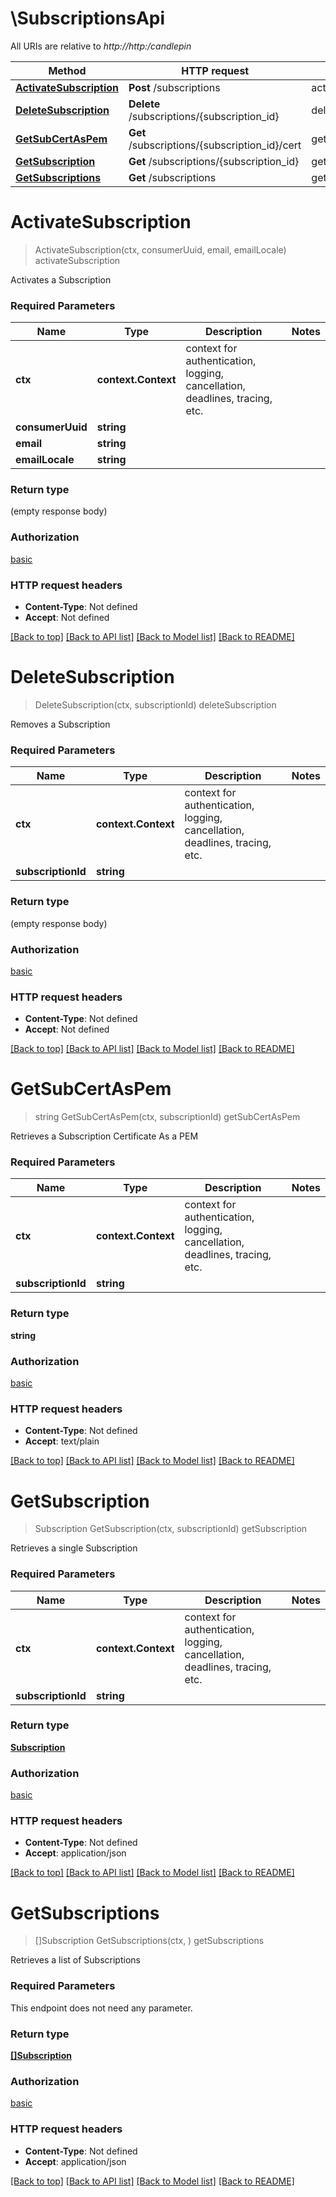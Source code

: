 # \SubscriptionsApi

All URIs are relative to *http://http:/candlepin*

Method | HTTP request | Description
------------- | ------------- | -------------
[**ActivateSubscription**](SubscriptionsApi.md#ActivateSubscription) | **Post** /subscriptions | activateSubscription
[**DeleteSubscription**](SubscriptionsApi.md#DeleteSubscription) | **Delete** /subscriptions/{subscription_id} | deleteSubscription
[**GetSubCertAsPem**](SubscriptionsApi.md#GetSubCertAsPem) | **Get** /subscriptions/{subscription_id}/cert | getSubCertAsPem
[**GetSubscription**](SubscriptionsApi.md#GetSubscription) | **Get** /subscriptions/{subscription_id} | getSubscription
[**GetSubscriptions**](SubscriptionsApi.md#GetSubscriptions) | **Get** /subscriptions | getSubscriptions


# **ActivateSubscription**
> ActivateSubscription(ctx, consumerUuid, email, emailLocale)
activateSubscription

Activates a Subscription

### Required Parameters

Name | Type | Description  | Notes
------------- | ------------- | ------------- | -------------
 **ctx** | **context.Context** | context for authentication, logging, cancellation, deadlines, tracing, etc.
  **consumerUuid** | **string**|  | 
  **email** | **string**|  | 
  **emailLocale** | **string**|  | 

### Return type

 (empty response body)

### Authorization

[basic](../README.md#basic)

### HTTP request headers

 - **Content-Type**: Not defined
 - **Accept**: Not defined

[[Back to top]](#) [[Back to API list]](../README.md#documentation-for-api-endpoints) [[Back to Model list]](../README.md#documentation-for-models) [[Back to README]](../README.md)

# **DeleteSubscription**
> DeleteSubscription(ctx, subscriptionId)
deleteSubscription

Removes a Subscription

### Required Parameters

Name | Type | Description  | Notes
------------- | ------------- | ------------- | -------------
 **ctx** | **context.Context** | context for authentication, logging, cancellation, deadlines, tracing, etc.
  **subscriptionId** | **string**|  | 

### Return type

 (empty response body)

### Authorization

[basic](../README.md#basic)

### HTTP request headers

 - **Content-Type**: Not defined
 - **Accept**: Not defined

[[Back to top]](#) [[Back to API list]](../README.md#documentation-for-api-endpoints) [[Back to Model list]](../README.md#documentation-for-models) [[Back to README]](../README.md)

# **GetSubCertAsPem**
> string GetSubCertAsPem(ctx, subscriptionId)
getSubCertAsPem

Retrieves a Subscription Certificate As a PEM

### Required Parameters

Name | Type | Description  | Notes
------------- | ------------- | ------------- | -------------
 **ctx** | **context.Context** | context for authentication, logging, cancellation, deadlines, tracing, etc.
  **subscriptionId** | **string**|  | 

### Return type

**string**

### Authorization

[basic](../README.md#basic)

### HTTP request headers

 - **Content-Type**: Not defined
 - **Accept**: text/plain

[[Back to top]](#) [[Back to API list]](../README.md#documentation-for-api-endpoints) [[Back to Model list]](../README.md#documentation-for-models) [[Back to README]](../README.md)

# **GetSubscription**
> Subscription GetSubscription(ctx, subscriptionId)
getSubscription

Retrieves a single Subscription

### Required Parameters

Name | Type | Description  | Notes
------------- | ------------- | ------------- | -------------
 **ctx** | **context.Context** | context for authentication, logging, cancellation, deadlines, tracing, etc.
  **subscriptionId** | **string**|  | 

### Return type

[**Subscription**](Subscription.md)

### Authorization

[basic](../README.md#basic)

### HTTP request headers

 - **Content-Type**: Not defined
 - **Accept**: application/json

[[Back to top]](#) [[Back to API list]](../README.md#documentation-for-api-endpoints) [[Back to Model list]](../README.md#documentation-for-models) [[Back to README]](../README.md)

# **GetSubscriptions**
> []Subscription GetSubscriptions(ctx, )
getSubscriptions

Retrieves a list of Subscriptions

### Required Parameters
This endpoint does not need any parameter.

### Return type

[**[]Subscription**](Subscription.md)

### Authorization

[basic](../README.md#basic)

### HTTP request headers

 - **Content-Type**: Not defined
 - **Accept**: application/json

[[Back to top]](#) [[Back to API list]](../README.md#documentation-for-api-endpoints) [[Back to Model list]](../README.md#documentation-for-models) [[Back to README]](../README.md)

